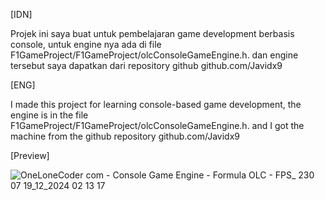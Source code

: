 [IDN]

Projek ini saya buat untuk pembelajaran game development berbasis console, untuk engine nya ada di file F1GameProject/F1GameProject/olcConsoleGameEngine.h.
dan engine tersebut saya dapatkan dari repository github github.com/Javidx9



[ENG]

I made this project for learning console-based game development, the engine is in the file F1GameProject/F1GameProject/olcConsoleGameEngine.h.
and I got the machine from the github repository github.com/Javidx9

[Preview]

![OneLoneCoder com - Console Game Engine - Formula OLC - FPS_ 230 07 19_12_2024 02 13 17](https://github.com/user-attachments/assets/e49cb4cf-f394-476e-9dc8-ff050c9817de)
